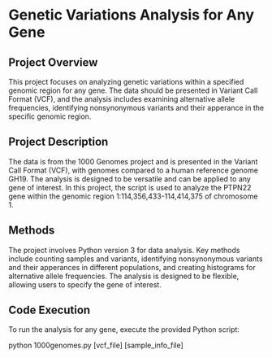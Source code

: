 # Genetic Variations Analysis for Any Gene

## Project Overview

This project focuses on analyzing genetic variations within a specified genomic region for any gene. The data should be presented in Variant Call Format (VCF), and the analysis includes examining alternative allele frequencies, identifying nonsynonymous variants and their apperance in the specific genomic region. 

## Project Description

The data is from the 1000 Genomes project and is presented in the Variant Call Format (VCF), with genomes compared to a human reference genome GH19. The analysis is designed to be versatile and can be applied to any gene of interest. In this project, the script is used to analyze the PTPN22 gene within the genomic region 1:114,356,433-114,414,375 of chromosome 1. 

## Methods

The project involves Python version 3 for data analysis. Key methods include counting samples and variants, identifying nonsynonymous variants and their apperances in different populations, and creating histograms for alternative allele frequencies. 
The analysis is designed to be flexible, allowing users to specify the gene of interest.

## Code Execution

To run the analysis for any gene, execute the provided Python script:

python 1000genomes.py [vcf_file] [sample_info_file]
